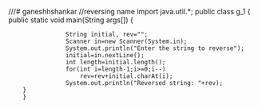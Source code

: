 ///# ganeshhshankar
//reversing name
import java.util.*;
		public class g_1
		{
				public static void main(String args[]) 
		{
							
					String initial, rev="";
					Scanner in=new Scanner(System.in);
					System.out.println("Enter the string to reverse");
					initial=in.nextLine();
					int length=initial.length();
					for(int i=length-1;i>=0;i--)
						rev=rev+initial.charAt(i);
					System.out.println("Reversed string: "+rev);
		}
		}

	



